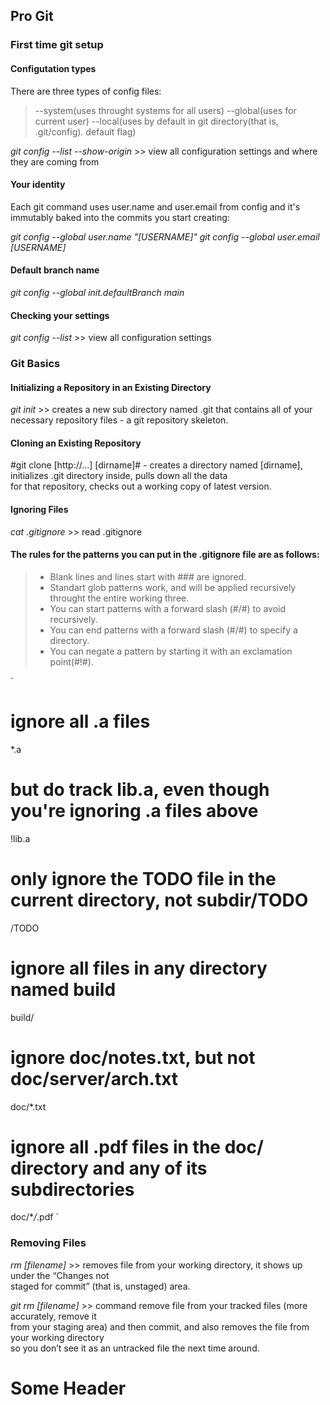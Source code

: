 ## Pro Git

### First time git setup

#### Configutation types

There are three types of config files:

> --system(uses throught systems for all users)
> --global(uses for current user)
> --local(uses by default in git directory(that is, .git/config). default flag)

_git config --list --show-origin_ >> view all configuration settings and where they are coming from

#### Your identity

Each git command uses user.name and user.email from config and it's immutably baked into the commits
you start creating:

_git config --global user.name "[USERNAME]"_
_git config --global user.email [USERNAME]_

#### Default branch name

_git config --global init.defaultBranch main_

#### Checking your settings

_git config --list_ >> view all configuration settings

### Git Basics

#### Initializing a Repository in an Existing Directory

_git init_ >> creates a new sub directory named .git that contains all of your necessary repository files - a git repository skeleton.

#### Cloning an Existing Repository

#git clone [http://...] [dirname]# - creates a directory named [dirname],  
initializes .git directory inside, pulls down all the data  
for that repository, checks out a working copy of latest version.

#### Ignoring Files

_cat .gitignore_ >> read .gitignore

#### The rules for the patterns you can put in the .gitignore file are as follows:

> - Blank lines and lines start with ### are ignored.
> - Standart glob patterns work, and will be applied recursively throught the entire working three.
> - You can start patterns with a forward slash (#/#) to avoid recursively.
> - You can end patterns with a forward slash (#/#) to specify a directory.
> - You can negate a pattern by starting it with an exclamation point(#!#).

`

# ignore all .a files

\*.a

# but do track lib.a, even though you're ignoring .a files above

!lib.a

# only ignore the TODO file in the current directory, not subdir/TODO

/TODO

# ignore all files in any directory named build

build/

# ignore doc/notes.txt, but not doc/server/arch.txt

doc/\*.txt

# ignore all .pdf files in the doc/ directory and any of its subdirectories

doc/\*_/_.pdf
`

### Removing Files

_rm [filename]_ >> removes file from your working directory, it shows up under the “Changes not  
staged for commit” (that is, unstaged) area.

_git rm [filename]_ >> command remove file from your tracked files (more accurately, remove it  
from your staging area) and then commit, and also removes the file from your working directory  
so you don’t see it as an untracked file the next time around.

# Some Header
